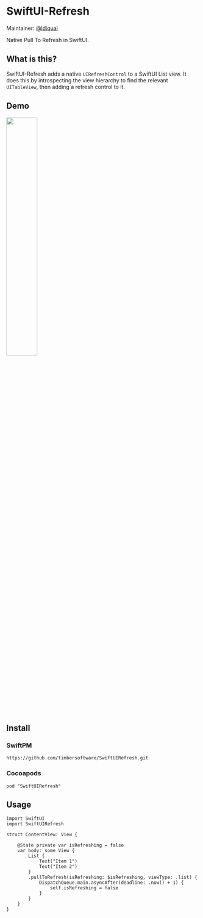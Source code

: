 SwiftUI-Refresh
===============

Maintainer: [@ldiqual](https://github.com/ldiqual)

Native Pull To Refresh in SwiftUI.

What is this?
-------------

SwiftUI-Refresh adds a native `UIRefreshControl` to a SwiftUI List view. It does this by introspecting the view hierarchy to find the relevant `UITableView`, then adding a refresh control to it.

Demo
----

<image src="docs/demo.gif" width="40%">

Install
-------

### SwiftPM

```
https://github.com/timbersoftware/SwiftUIRefresh.git
```

### Cocoapods

```
pod "SwiftUIRefresh"
```

Usage
-----

```
import SwiftUI
import SwiftUIRefresh

struct ContentView: View {
    
    @State private var isRefreshing = false
    var body: some View {
        List {
            Text("Item 1")
            Text("Item 2")
        }
        .pullToRefresh(isRefreshing: $isRefreshing, viewType: .list) {
            DispatchQueue.main.asyncAfter(deadline: .now() + 1) {
                self.isRefreshing = false
            }
        }
    }
}
```


